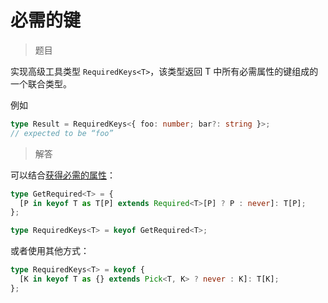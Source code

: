 # 必需的键

<BtnGroup 
	issue="https://tsch.js.org/89/solutions"
	featured="https://github.com/type-challenges/type-challenges/issues/2664"
/>

> 题目

实现高级工具类型 `RequiredKeys<T>`，该类型返回 T 中所有必需属性的键组成的一个联合类型。

例如

```ts
type Result = RequiredKeys<{ foo: number; bar?: string }>;
// expected to be “foo”
```

> 解答

可以结合[获得必需的属性](/challenges/hard/00057-hard-huo-de-bi-xu-de-shu-xing.html)：

```ts
type GetRequired<T> = {
  [P in keyof T as T[P] extends Required<T>[P] ? P : never]: T[P];
};

type RequiredKeys<T> = keyof GetRequired<T>;
```

或者使用其他方式：

```ts
type RequiredKeys<T> = keyof {
  [K in keyof T as {} extends Pick<T, K> ? never : K]: T[K];
};
```
